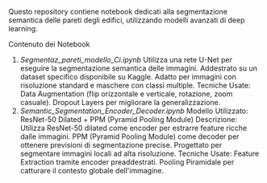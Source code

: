 Questo repository contiene notebook dedicati alla segmentazione semantica delle pareti degli edifici, utilizzando modelli avanzati di deep learning.

Contenuto dei Notebook

1. *Segmentaz_pareti_modello_Ci.ipynb*
Utilizza una rete U-Net per eseguire la segmentazione semantica delle immagini.
Addestrato su un dataset specifico disponibile su Kaggle.
Adatto per immagini con risoluzione standard e maschere con classi multiple.
Tecniche Usate:
Data Augmentation (flip orizzontale e verticale, rotazione, zoom casuale).
Dropout Layers per migliorare la generalizzazione.
2. *Semantic_Segmentation_Encoder_Decoder.ipynb*
Modello Utilizzato: ResNet-50 Dilated + PPM (Pyramid Pooling Module)
Descrizione:
Utilizza ResNet-50 dilated come encoder per estrarre feature ricche dalle immagini.
PPM (Pyramid Pooling Module) come decoder per ottenere previsioni di segmentazione precise.
Progettato per segmentare immagini locali ad alta risoluzione.
Tecniche Usate:
Feature Extraction tramite encoder preaddestrati.
Pooling Piramidale per catturare il contesto globale dell'immagine.
